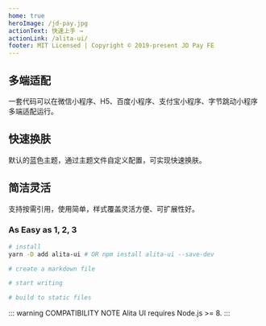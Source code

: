 ```yaml
---
home: true
heroImage: /jd-pay.jpg
actionText: 快速上手 →
actionLink: /alita-ui/
footer: MIT Licensed | Copyright © 2019-present JD Pay FE
---
```


<div style="text-align: center">
  <!-- <Bit/> -->
</div>

<div class="features">
  <div class="feature">
    <h2>多端适配</h2>
    <p>一套代码可以在微信小程序、H5、百度小程序、支付宝小程序、字节跳动小程序多端适配运行。</p>
  </div>
  <div class="feature">
    <h2>快速换肤</h2>
    <p>默认的蓝色主题，通过主题文件自定义配置，可实现快速换肤。</p>
  </div>
  <div class="feature">
    <h2>简洁灵活</h2>
    <p>支持按需引用，使用简单，样式覆盖灵活方便、可扩展性好。</p>
  </div>
</div>

### As Easy as 1, 2, 3

``` bash
# install
yarn -D add alita-ui # OR npm install alita-ui --save-dev

# create a markdown file

# start writing

# build to static files

```

::: warning COMPATIBILITY NOTE
Alita UI requires Node.js >= 8.
:::
